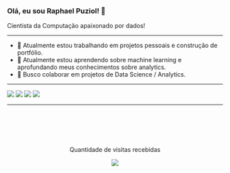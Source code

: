### Olá, eu sou Raphael Puziol! 👋  
Cientista da Computação apaixonado por dados!

---
- 🔭 Atualmente estou trabalhando em projetos pessoais e construção de portfólio.
- 🌱 Atualmente estou aprendendo sobre machine learning e aprofundando meus conhecimentos sobre analytics.
- 👯 Busco colaborar em projetos de Data Science / Analytics.

---
<a href="https://www.linkedin.com/in/raphaelpuziol/" target="_blank"><img src="https://img.shields.io/badge/-LinkedIn-%230077B5?style=for-the-badge&logo=linkedin&logoColor=white" target="_blank"></a> 
<a href = "mailto:contatoraphael.puziol@gmail.com"><img src="https://img.shields.io/badge/Gmail-D14836?style=for-the-badge&logo=gmail&logoColor=white" target="_blank"></a>
<a href = "https://www.kaggle.com/raphaelpuziol"><img src="https://img.shields.io/badge/Kaggle-20BEFF?style=for-the-badge&logo=Kaggle&logoColor=white" target="_blank"></a>
<a href = "https://www.hackerrank.com/raphael_puziol"><img src="https://img.shields.io/badge/-Hackerrank-2EC866?style=for-the-badge&logo=HackerRank&logoColor=white" target="_blank"></a>

---
<br><br><br><br>
<p align="center">Quantidade de visitas recebidas</p>
<p align="center">   <img alingn="center" src="https://profile-counter.glitch.me/Puziol/count.svg" /></p>
